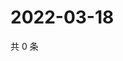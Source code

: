# 2022-03-18

共 0 条

<!-- BEGIN WEIBO -->
<!-- 最后更新时间 Fri Mar 18 2022 22:24:36 GMT+0800 (China Standard Time) -->

<!-- END WEIBO -->
